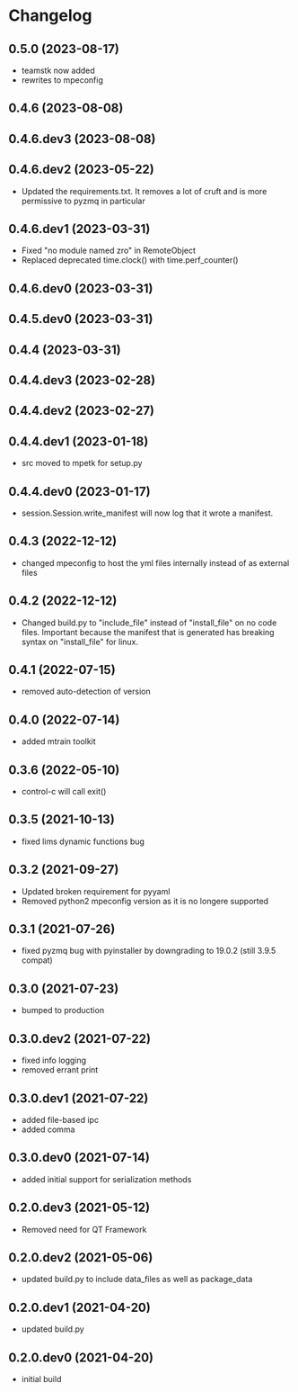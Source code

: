 # Changelog
## 0.5.0 (2023-08-17)
* teamstk now added
* rewrites to mpeconfig

## 0.4.6 (2023-08-08)

## 0.4.6.dev3 (2023-08-08)

## 0.4.6.dev2 (2023-05-22)
* Updated the requirements.txt.  It removes a lot of cruft and is more permissive to pyzmq in particular

## 0.4.6.dev1 (2023-03-31)
* Fixed "no module named zro" in RemoteObject
* Replaced deprecated time.clock() with time.perf_counter()
## 0.4.6.dev0 (2023-03-31)
## 0.4.5.dev0 (2023-03-31)
## 0.4.4 (2023-03-31)
## 0.4.4.dev3 (2023-02-28)
## 0.4.4.dev2 (2023-02-27)
## 0.4.4.dev1 (2023-01-18)
* src moved to mpetk for setup.py

## 0.4.4.dev0 (2023-01-17)
* session.Session.write_manifest will now log that it wrote a manifest.

## 0.4.3 (2022-12-12)
* changed mpeconfig to host the yml files internally instead of as external files

## 0.4.2 (2022-12-12)
* Changed build.py to "include_file" instead of "install_file" on no code files.  Important because the manifest that is generated has breaking syntax on "install_file" for linux.

## 0.4.1 (2022-07-15)
* removed auto-detection of version

## 0.4.0 (2022-07-14)
* added mtrain toolkit

## 0.3.6 (2022-05-10)

* control-c will call exit()

## 0.3.5 (2021-10-13)

* fixed lims dynamic functions bug

## 0.3.2 (2021-09-27)

* Updated broken requirement for pyyaml
* Removed python2 mpeconfig version as it is no longere supported

## 0.3.1 (2021-07-26)

* fixed pyzmq bug with pyinstaller by downgrading to 19.0.2 (still 3.9.5 compat)

## 0.3.0 (2021-07-23)
* bumped to production

## 0.3.0.dev2 (2021-07-22)
* fixed info logging
* removed errant print

## 0.3.0.dev1 (2021-07-22)

* added file-based ipc
* added comma

## 0.3.0.dev0 (2021-07-14)
* added initial support for serialization methods

## 0.2.0.dev3 (2021-05-12)

* Removed need for QT Framework

## 0.2.0.dev2 (2021-05-06)

* updated build.py to include data_files as well as package_data

## 0.2.0.dev1 (2021-04-20)

* updated build.py

## 0.2.0.dev0 (2021-04-20)

* initial build
